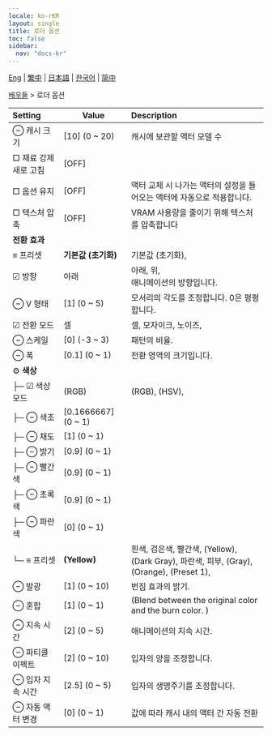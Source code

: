 ```yaml
---
locale: ko-rKR
layout: single
title: 로더 옵션
toc: false
sidebar:
  nav: "docs-kr"
---
```

[Eng](/dancexr/menu/2025.4/actors/loader_options) | [繁中](/tw/dancexr/menu/2025.4/actors/loader_options) | [日本語](/jp/dancexr/menu/2025.4/actors/loader_options) | [한국어](/kr/dancexr/menu/2025.4/actors/loader_options) | [简中](/zh/dancexr/menu/2025.4/actors/loader_options)

[배우들](../menu#배우들) > 로더 옵션



| Setting | Value | Description |
| :--- | --- | :--- |
|  ⊖ 캐시 크기| [10] (0 ~ 20) | 캐시에 보관할 액터 모델 수
|  □ 재료 강제 새로 고침| [OFF] | 
|  □ 옵션 유지| [OFF] | 액터 교체 시 나가는 액터의 설정을 들어오는 액터에 자동으로 적용합니다.
|  □ 텍스처 압축| [OFF] | VRAM 사용량을 줄이기 위해 텍스처를 압축합니다
|  <b>전환 효과</b>|| 
|  ≡ 프리셋| **기본값 (초기화)** | 기본값 (초기화),  |
| ☑ 방향| 아래 | 아래, 위, <br/>애니메이션의 방향입니다.
|  ⊖ V 형태| [1] (0 ~ 5) | 모서리의 각도를 조정합니다. 0은 평평합니다.
| ☑ 전환 모드| 셀 | 셀, 모자이크, 노이즈, 
|  ⊖ 스케일| [0] (-3 ~ 3) | 패턴의 비율.
|  ⊖ 폭| [0.1] (0 ~ 1) | 전환 영역의 크기입니다.
|  ⚙️ <b>색상</b>| | 
| ├─ ☑ 색상 모드| (RGB) | (RGB), (HSV), 
| ├─ ⊖ 색조| [0.1666667] (0 ~ 1) | 
| ├─ ⊖ 채도| [1] (0 ~ 1) | 
| ├─ ⊖ 밝기| [0.9] (0 ~ 1) | 
| ├─ ⊖ 빨간색| [0.9] (0 ~ 1) | 
| ├─ ⊖ 초록색| [0.9] (0 ~ 1) | 
| ├─ ⊖ 파란색| [0] (0 ~ 1) | 
| └─ ≡ 프리셋| **(Yellow)** | 흰색, 검은색, 빨간색, (Yellow), (Dark Gray), 파란색, 피부, (Gray), (Orange), (Preset 1),  |
|  ⊖ 발광| [1] (0 ~ 10) | 번짐 효과의 밝기.
|  ⊖ 혼합| [1] (0 ~ 1) | (Blend between the original color and the burn color. )
|  ⊖ 지속 시간| [2] (0 ~ 5) | 애니메이션의 지속 시간.
|  ⊖ 파티클 이펙트| [2] (0 ~ 10) | 입자의 양을 조정합니다.
|  ⊖ 입자 지속 시간| [2.5] (0 ~ 5) | 입자의 생명주기를 조정합니다.
|  ⊖ 자동 액터 변경| [0] (0 ~ 1) | 값에 따라 캐시 내의 액터 간 자동 전환
